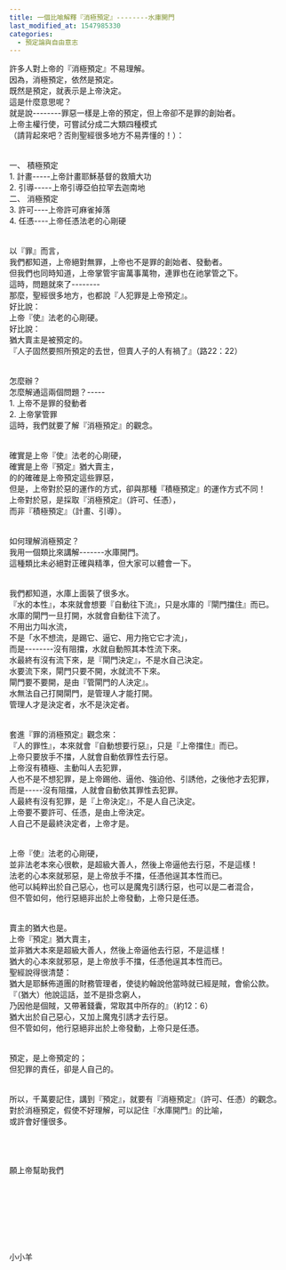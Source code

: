 ```yaml
---
title: 一個比喻解釋『消極預定』--------水庫開門
last_modified_at: 1547985330
categories:
  - 預定論與自由意志
---
```


許多人對上帝的『消極預定』不易理解。<br>因為，消極預定，依然是預定。<br>既然是預定，就表示是上帝決定。<br>這是什麼意思呢？<br>就是說--------罪惡一樣是上帝的預定，但上帝卻不是罪的創始者。<br><!--more-->上帝主權行使，可嘗試分成二大類四種模式<br>（請背起來吧？否則聖經很多地方不易弄懂的！）：<br><br><br>一、	積極預定<br>1.	計畫-----上帝計畫耶穌基督的救贖大功<br>2.	引導-----上帝引導亞伯拉罕去迦南地<br>二、	消極預定<br>3.	許可----上帝許可麻雀掉落<br>4.	任憑----上帝任憑法老的心剛硬<br><br><br>以『罪』而言，<br>我們都知道，上帝絕對無罪，上帝也不是罪的創始者、發動者。<br>但我們也同時知道，上帝掌管宇宙萬事萬物，連罪也在祂掌管之下。<br>這時，問題就來了--------<br>那麼，聖經很多地方，也都說『人犯罪是上帝預定』。<br>好比說：<br>上帝『使』法老的心剛硬。<br>好比說：<br>猶大賣主是被預定的。<br>『人子固然要照所預定的去世，但賣人子的人有禍了』（路22：22）<br><br><br>怎麼辦？<br>怎麼解通這兩個問題？-----<br>1.	上帝不是罪的發動者<br>2.	上帝掌管罪<br>這時，我們就要了解『消極預定』的觀念。<br><br><br>確實是上帝『使』法老的心剛硬，<br>確實是上帝『預定』猶大賣主，<br>的的確確是上帝預定這些罪惡，<br>但是，上帝對於惡的運作的方式，卻與那種『積極預定』的運作方式不同！<br>上帝對於惡，是採取『消極預定』（許可、任憑），<br>而非『積極預定』（計畫、引導）。<br><br><br>如何理解消極預定？<br>我用一個類比來講解-------水庫開門。<br>這種類比未必絕對正確與精準，但大家可以體會一下。<br><br><br>我們都知道，水庫上面裝了很多水。<br>『水的本性』，本來就會想要『自動往下流』，只是水庫的『閘門擋住』而已。<br>水庫的閘門一旦打開，水就會自動往下流了。<br>不用出力叫水流，<br>不是「水不想流，是踢它、逼它、用力拖它它才流」，<br>而是--------沒有阻擋，水就自動照其本性流下來。<br>水最終有沒有流下來，是『閘門決定』，不是水自己決定。<br>水要流下來，閘門只要不開，水就流不下來。<br>閘門要不要開，是由『管閘門的人決定』。<br>水無法自己打開閘門，是管理人才能打開。<br>管理人才是決定者，水不是決定者。<br><br><br>套進『罪的消極預定』觀念來：<br>『人的罪性』，本來就會『自動想要行惡』，只是『上帝擋住』而已。<br>上帝只要放手不擋，人就會自動依罪性去行惡。<br>上帝沒有積極、主動叫人去犯罪，<br>人也不是不想犯罪，是上帝踢他、逼他、強迫他、引誘他，之後他才去犯罪，<br>而是-----沒有阻擋，人就會自動依其罪性去犯罪。<br>人最終有沒有犯罪，是『上帝決定』，不是人自己決定。<br>上帝要不要許可、任憑，是由上帝決定。<br>人自己不是最終決定者，上帝才是。<br><br><br>上帝『使』法老的心剛硬，<br>並非法老本來心很軟，是超級大善人，然後上帝逼他去行惡，不是這樣！<br>法老的心本來就邪惡，是上帝放手不擋，任憑他逞其本性而已。<br>他可以純粹出於自己惡心，也可以是魔鬼引誘行惡，也可以是二者混合，<br>但不管如何，他行惡絕非出於上帝發動，上帝只是任憑。<br><br><br>賣主的猶大也是。<br>上帝『預定』猶大賣主，<br>並非猶大本來是超級大善人，然後上帝逼他去行惡，不是這樣！<br>猶大的心本來就邪惡，是上帝放手不擋，任憑他逞其本性而已。<br>聖經說得很清楚：<br>猶大是耶穌佈道團的財務管理者，使徒約翰說他當時就已經是賊，會偷公款。<br>『（猶大）他說這話，並不是掛念窮人，<br>乃因他是個賊，又帶著錢囊，常取其中所存的』（約12：6）<br>猶大出於自己惡心，又加上魔鬼引誘才去行惡。<br>但不管如何，他行惡絕非出於上帝發動，上帝只是任憑。<br><br><br>預定，是上帝預定的；<br>但犯罪的責任，卻是人自己的。<br><br><br>所以，千萬要記住，講到『預定』，就要有『消極預定』（許可、任憑）的觀念。<br>對於消極預定，假使不好理解，可以記住『水庫開門』的比喻，<br>或許會好懂很多。<br><br><br><br><br>願上帝幫助我們<br><br><br><br><br><br><br><br><br>小小羊<br><br><br><br><br><br><br>
